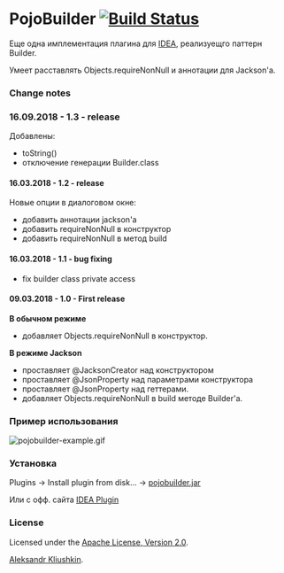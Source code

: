 PojoBuilder [![Build Status](https://travis-ci.org/asklyushkin/pojobuilder.svg?branch=master)](https://travis-ci.org/asklyushkin/pojobuilder)
============
Еще одна имплементация плагина для [IDEA](http://plugins.jetbrains.com/plugin/10516-pojo-builder), реализуещго паттерн Builder.

Умеет расставлять Objects.requireNonNull и аннотации для Jackson'а.

### Change notes
### 16.09.2018 - 1.3 - release
Добавлены:
* toString()
* отключение генерации Builder.class

#### 16.03.2018 - 1.2 - release 
Новые опции в диалоговом окне:
* добавить аннотации jackson'а
* добавить requireNonNull в конструктор 
* добавить requireNonNull в метод build 

#### 16.03.2018 - 1.1 - bug fixing 
* fix builder class private access 

#### 09.03.2018 - 1.0 - First release
**В обычном режиме**

* добавляет Objects.requireNonNull в конструктор.
 
**В режиме Jackson**
 
* проставляет @JacksonCreator над конструктором
* проставляет @JsonProperty над параметрами конструктора
* проставляет @JsonProperty над геттерами. 
* добавляет Objects.requireNonNull в build методе Builder'а.


### Пример использования
![pojobuilder-example.gif](pojobuilder-example.gif)

###  Установка

Plugins -> Install plugin from disk... -> [pojobuilder.jar](pojobuilder.jar)

Или с офф. сайта [IDEA Plugin](http://plugins.jetbrains.com/plugin/10516-pojo-builder)

### License

Licensed under the [Apache License, Version 2.0](http://www.apache.org/licenses/LICENSE-2.0).

[Aleksandr Kliushkin](mailto:asklyushkin@gmail.com).
